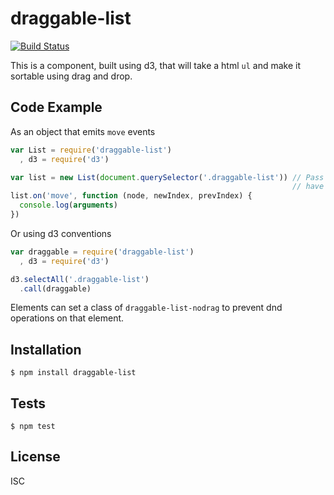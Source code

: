 # draggable-list

[![Build
Status](https://travis-ci.org/SpiderStrategies/draggable-list.svg?branch=master)](https://travis-ci.org/SpiderStrategies/draggable-list)

This is a component, built using d3, that will take a html `ul` and make it sortable using
drag and drop.

## Code Example

As an object that emits `move` events

```javascript
var List = require('draggable-list')
  , d3 = require('d3')

var list = new List(document.querySelector('.draggable-list')) // Pass in a node that should
                                                               // have dnd to sort
list.on('move', function (node, newIndex, prevIndex) {
  console.log(arguments)
})
```

Or using d3 conventions

```javascript
var draggable = require('draggable-list')
  , d3 = require('d3')

d3.selectAll('.draggable-list')
  .call(draggable)
```

Elements can set a class of `draggable-list-nodrag` to prevent dnd operations on that element.

## Installation

```
$ npm install draggable-list
```

## Tests

```
$ npm test
```

## License

ISC
